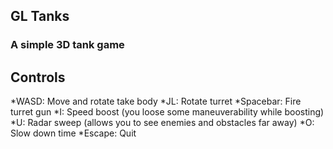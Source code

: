 ## GL Tanks
### A simple 3D tank game

Controls
--------
*WASD: Move and rotate take body
*JL: Rotate turret
*Spacebar: Fire turret gun
*I: Speed boost (you loose some maneuverability while boosting)
*U: Radar sweep (allows you to see enemies and obstacles far away)
*O: Slow down time
*Escape: Quit
